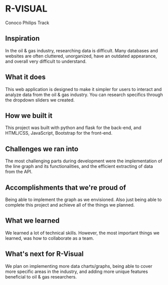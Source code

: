 # **R-VISUAL** 
Conoco Philips Track

## Inspiration
In the oil & gas industry, researching data is difficult. Many databases and websites are often cluttered, unorganized, have an outdated appearance, and overall very difficult to understand. 

## What it does

This web application is designed to make it simpler for users to interact and analyze data from the oil & gas industry. You can research specifics through the dropdown sliders we created.
## How we built it

This project was built with python and flask for the back-end, and HTML/CSS, JavaScript, Bootstrap for the front-end.
## Challenges we ran into

The most challenging parts during development were the implementation of the line graph and its functionalities, and the efficient extracting of data from the API.
## Accomplishments that we're proud of

Being able to implement the graph as we envisioned. Also just being able to complete this project and achieve all of the things we planned.

## What we learned

We learned a lot of technical skills. However, the most important things we learned, was how to collaborate as a team.

## What's next for R-Visual
We plan on implementing more data charts/graphs, being able to cover more specific areas in the industry, and adding more unique features beneficial to oil & gas researchers.
